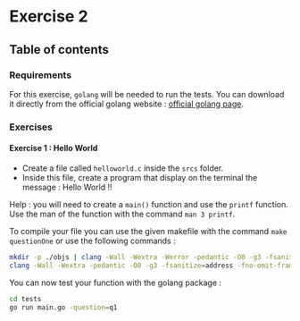 # Exercise 2

## Table of contents

### Requirements

For this exercise, `golang` will be needed to run the tests. You can download it directly from the official golang website : [official golang page](https://go.dev/doc/install).

### Exercises

#### Exercise 1 : Hello World

- Create a file called `helloworld.c` inside the `srcs` folder.
- Inside this file, create a program that display on the terminal the message : Hello World !!

Help : you will need to create a `main()` function and use the `printf` function. Use the man of the function with the command `man 3 printf`.

To compile your file you can use the given makefile with the command `make questionOne` or use the following commands :

``` bash
mkdir -p ./objs | clang -Wall -Wextra -Werror -pedantic -O0 -g3 -fsanitize=address -fno-omit-frame-pointer -fno-optimize-sibling-calls -c srcs/helloworld.c -o objs/helloworld.o
clang -Wall -Wextra -pedantic -O0 -g3 -fsanitize=address -fno-omit-frame-pointer -fno-optimize-sibling-calls  ./objs/helloworld.o -o ./build/questionOne.exe
```

You can now test your function with the golang package :

``` bash
cd tests
go run main.go -question=q1
```
